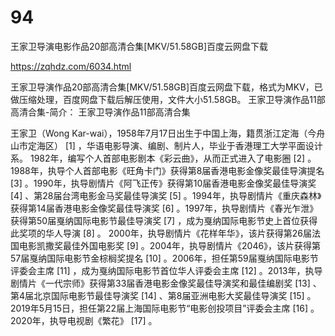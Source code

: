 # 94
王家卫导演电影作品20部高清合集[MKV/51.58GB]百度云网盘下载

https://zqhdz.com/6034.html

王家卫导演作品20部高清合集[MKV/51.58GB]百度云网盘下载，格式为MKV，已做压缩处理，百度网盘下载后解压使用，文件大小51.58GB。
王家卫导演作品11部高清合集-简介：
王家卫导演作品11部高清合集

王家卫（Wong Kar-wai），1958年7月17日出生于中国上海，籍贯浙江定海（今舟山市定海区） [1]  ，华语电影导演、编剧、制片人，毕业于香港理工大学平面设计系。
1982年，编写个人首部电影剧本《彩云曲》，从而正式进入了电影圈 [2]  。1988年，执导个人首部电影《旺角卡门》获得第8届香港电影金像奖最佳导演提名 [3]  。1990年，执导剧情片《阿飞正传》获得第10届香港电影金像奖最佳导演奖 [4]  、第28届台湾电影金马奖最佳导演奖 [5]  。1994年，执导剧情片《重庆森林》获得第14届香港电影金像奖最佳导演奖 [6]  。1997年，执导剧情片《春光乍泄》获得第50届戛纳国际电影节最佳导演奖 [7]  ，成为戛纳国际电影节史上首位获得此奖项的华人导演 [8]  。
2000年，执导剧情片《花样年华》，该片获得第26届法国电影凯撒奖最佳外国电影奖 [9]  。2004年，执导剧情片《2046》，该片获得第57届戛纳国际电影节金棕榈奖提名 [10]  。2006年，担任第59届戛纳国际电影节评委会主席 [11]  ，成为戛纳国际电影节首位华人评委会主席 [12]  。2013年，执导剧情片《一代宗师》获得第33届香港电影金像奖最佳导演奖和最佳编剧奖 [13]  、第4届北京国际电影节最佳导演奖 [14]  、第8届亚洲电影大奖最佳导演奖 [15]  。2019年5月15日，担任第22届上海国际电影节“电影创投项目”评委会主席 [16]  。2020年，执导电视剧《繁花》 [17]  。
